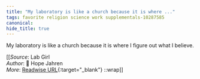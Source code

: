 ```yaml
---
title: "My laboratory is like a church because it is where ..."
tags: favorite religion science work supplementals-10287585
canonical: 
hide_title: true
---
```


My laboratory is like a church because it is where I figure out what I believe.


[[_Source_: Lab Girl<br>
_Author_: 📕 Hope Jahren<br>
_More_: [Readwise URL](https://readwise.io/open/209716652){:target="_blank"}
::wrap]]